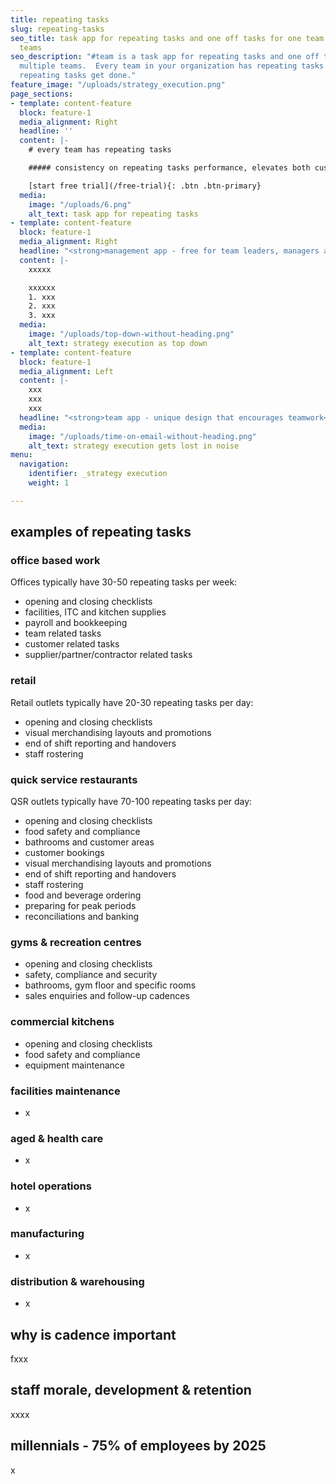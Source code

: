 ```yaml
---
title: repeating tasks
slug: repeating-tasks
seo_title: task app for repeating tasks and one off tasks for one team or multiple
  teams
seo_description: "#team is a task app for repeating tasks and one off tasks across
  multiple teams.  Every team in your organization has repeating tasks.  Make sure
  repeating tasks get done."
feature_image: "/uploads/strategy_execution.png"
page_sections:
- template: content-feature
  block: feature-1
  media_alignment: Right
  headline: ''
  content: |-
    # every team has repeating tasks

    ##### consistency on repeating tasks performance, elevates both customer and employee experience

    [start free trial](/free-trial){: .btn .btn-primary}
  media:
    image: "/uploads/6.png"
    alt_text: task app for repeating tasks
- template: content-feature
  block: feature-1
  media_alignment: Right
  headline: "<strong>management app - free for team leaders, managers and executives</strong>"
  content: |-
    xxxxx

    xxxxxx
    1. xxx
    2. xxx
    3. xxx
  media:
    image: "/uploads/top-down-without-heading.png"
    alt_text: strategy execution as top down
- template: content-feature
  block: feature-1
  media_alignment: Left
  content: |-
    xxx
    xxx
    xxx
  headline: "<strong>team app - unique design that encourages teamwork</strong>"
  media:
    image: "/uploads/time-on-email-without-heading.png"
    alt_text: strategy execution gets lost in noise
menu:
  navigation:
    identifier: _strategy execution
    weight: 1

---
```

## **examples of repeating tasks**

### office based work

Offices typically have 30-50 repeating tasks per week:

* opening and closing checklists
* facilities, ITC and kitchen supplies
* payroll and bookkeeping
* team related tasks
* customer related tasks
* supplier/partner/contractor related tasks

### retail

Retail outlets typically have 20-30 repeating tasks per day:

* opening and closing checklists
* visual merchandising layouts and promotions
* end of shift reporting and handovers
* staff rostering

### quick service restaurants

QSR outlets typically have 70-100 repeating tasks per day:

* opening and closing checklists
* food safety and compliance
* bathrooms and customer areas
* customer bookings
* visual merchandising layouts and promotions
* end of shift reporting and handovers
* staff rostering
* food and beverage ordering
* preparing for peak periods
* reconciliations and banking

### gyms & recreation centres

* opening and closing checklists
* safety, compliance and security
* bathrooms, gym floor and specific rooms
* sales enquiries and follow-up cadences

### commercial kitchens

* opening and closing checklists
* food safety and compliance
* equipment maintenance

### facilities maintenance

* x

### aged & health care

* x

### hotel operations

* x

### manufacturing

* x

### distribution & warehousing

* x

## **why is cadence important**

fxxx

## **staff morale, development & retention**

xxxx

## **millennials - 75% of employees by 2025**

x